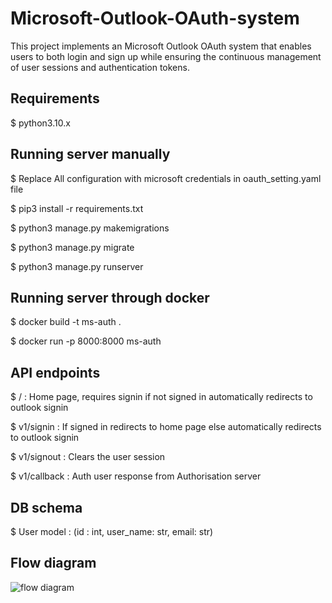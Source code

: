 # Microsoft-Outlook-OAuth-system
This project implements an Microsoft Outlook OAuth system that enables users to both login and sign up while ensuring the continuous management of user sessions and authentication tokens.

## Requirements 
$ python3.10.x

## Running server manually 

$ Replace All configuration with microsoft credentials in oauth_setting.yaml file

$ pip3 install -r requirements.txt

$ python3 manage.py makemigrations

$ python3 manage.py migrate

$ python3 manage.py runserver

## Running server through docker

$ docker build -t ms-auth .

$ docker run -p 8000:8000 ms-auth

## API endpoints
$ / : Home page, requires signin if not signed in automatically redirects to outlook signin

$ v1/signin : If signed in redirects to home page else automatically redirects to outlook signin

$ v1/signout : Clears the user session

$ v1/callback : Auth user response from Authorisation server

## DB schema

$ User model : (id : int, user_name: str, email: str)


## Flow diagram

![flow diagram]('https://raw.githubusercontent.com/vishal-s-patil/Microsoft-Outlook-OAuth-system/main/ms-Auth.png')
